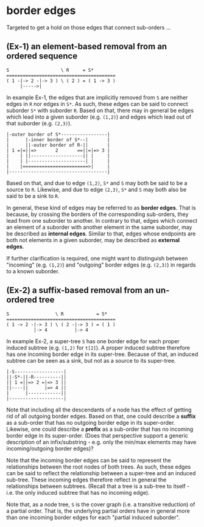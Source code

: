 
<!-- ======================================================================= -->
# border edges

Targeted to get a hold on those edges that connect sub-orders ...

<!-- ======================================================================= -->
## (Ex-1) an element-based removal from an ordered sequence

```
S                   \ R     = S*
========================================
( 1 -|-> 2 -|-> 3 ) \ ( 2 ) = ( 1 -> 3 )
     |----->|
```

In example Ex-1, the edges that are implicitly removed from `S` are neither
edges in `R` nor edges in `S*`. As such, these edges can be said to connect
suborder `S*` with suborder `R`. Based on that, there may in general be edges
which lead into a given suborder (e.g. `(1,2)`) and edges which lead out of
that suborder (e.g. `(2,3)`).

```
|-outer border of S*-----------------|
|      |-inner border of S*--|       |
|      ||-outer border of R-||       |
| 1 =|=||=>       2       ==||=|=> 3 |
|    | ||-------------------|| |     |
|    | |---------------------| |     |
|    |========================>|     |
|------------------------------------|
```

Based on that, and due to edge `(1,2)`, `S*` and `S` may both be said to be
a source to `R`. Likewise, and due to edge `(2,3)`, `S*` and `S` may both
also be said to be a sink to `R`.

In general, these kind of edges may be referred to as **border edges**. That
is because, by crossing the borders of the corresponding sub-orders, they
lead from one suborder to another. In contrary to that, edges which connect
an element of a suborder with another element in the same suborder, may be
described as **internal edges**. Similar to that, edges whose endpoints are
both not elements in a given suborder, may be described as **external edges**.

If further clarification is required, one might want to distinguish between
"incoming" (e.g. `(1,2)`) and "outgoing" border edges (e.g. `(2,3)`) in
regards to a known suborder.

<!-- ======================================================================= -->
## (Ex-2) a suffix-based removal from an un-ordered tree

```
S                 \ R            = S*
========================================
( 1 -> 2 -|-> 3 ) \ ( 2 -|-> 3 ) = ( 1 )
          |-> 4          |-> 4
```

In example Ex-2, a super-tree `S` has one border edge for each proper induced
subtree (e.g. `(1,2)` for `t[2]`). A proper induced subtree therefore has one
incoming border edge in its super-tree. Because of that, an induced subtree
can be seen as a sink, but not as a source to its super-tree.

```
|-S------------------|
||-S*-||-R----------||
|| 1 =||=> 2 =|=> 3 ||
||----||      |=> 4 ||
|      |------------||
|--------------------|
```

Note that including all the descendants of a node has the effect of getting rid
of all outgoing border edges. Based on that, one could describe a **suffix**
as a sub-order that has no outgoing border edge in its super-order. Likewise,
one could describe a **prefix** as a sub-order that has no incoming border edge
in its super-order. (Does that perspective support a generic description of
an infix/substring - e.g. only the min/max elements may have incoming/outgoing
border edges)?

Note that the incoming border edges can be said to represent the relationships
between the root nodes of both trees. As such, these edges can be said to
reflect the relationship between a super-tree and an induced sub-tree. These
incoming edges therefore reflect in general the relationships between subtrees.
(Recall that a tree is a sub-tree to itself - i.e. the only induced subtree
that has no incoming edge).

Note that, as a node tree, `S` is the cover graph (i.e. a transitive reduction)
of a partial order. That is, the underlying partial orders have in general more
than one incoming border edges for each "partial induced suborder".
